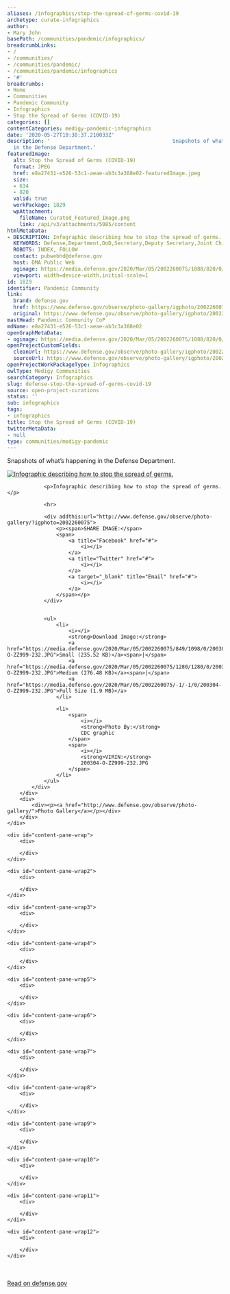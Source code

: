 ```yaml
---
aliases: /infographics/stop-the-spread-of-germs-covid-19
archetype: curate-infographics
author:
- Mary John
basePath: /communities/pandemic/infographics/
breadcrumbLinks:
- /
- /communities/
- /communities/pandemic/
- /communities/pandemic/infographics
- '#'
breadcrumbs:
- Home
- Communities
- Pandemic Community
- Infographics
- Stop the Spread of Germs (COVID-19)
categories: []
contentCategories: medigy-pandemic-infographics
date: '2020-05-27T10:38:37.210033Z'
description: '                                        Snapshots of what’s happening
  in the Defense Department.'
featuredImage:
  alt: Stop the Spread of Germs (COVID-19)
  format: JPEG
  href: e8a27431-e526-53c1-aeae-ab3c3a388e02-featuredImage.jpeg
  size:
  - 634
  - 820
  valid: true
  workPackage: 1829
  wpAttachment:
    fileName: Curated_Featured_Image.png
    link: /api/v3/attachments/5085/content
htmlMetaData:
- DESCRIPTION: Infographic describing how to stop the spread of germs.
  KEYWORDS: Defense,Department,DoD,Secretary,Deputy Secretary,Joint Chief,United States,Military,Government,Pentagon
  ROBOTS: INDEX, FOLLOW
  contact: pubwebhd@defense.gov
  host: DMA Public Web
  ogimage: https://media.defense.gov/2020/Mar/05/2002260075/1088/820/0/200304-O-ZZ999-232.JPG
  viewport: width=device-width,initial-scale=1
id: 1829
identifier: Pandemic Community
link:
  brand: defense.gov
  href: https://www.defense.gov/observe/photo-gallery/igphoto/2002260075/
  original: https://www.defense.gov/observe/photo-gallery/igphoto/2002260075/
mastHead: Pandemic Community CoP
mdName: e8a27431-e526-53c1-aeae-ab3c3a388e02
openGraphMetaData:
- ogimage: https://media.defense.gov/2020/Mar/05/2002260075/1088/820/0/200304-O-ZZ999-232.JPG
openProjectCustomFields:
  cleanUrl: https://www.defense.gov/observe/photo-gallery/igphoto/2002260075/
  sourceUrl: https://www.defense.gov/observe/photo-gallery/igphoto/2002260075/
openProjectWorkPackageType: Infographics
owlType: Medigy Communities
searchCategory: Infographics
slug: defense-stop-the-spread-of-germs-covid-19
source: open-project-curations
status: ''
sub: infographics
tags:
- infographics
title: Stop the Spread of Germs (COVID-19)
twitterMetaData:
- null
type: communities/medigy-pandemic
---
```


<div id="readability-page-1" class="page"><div>
    <div id="dnn_ContentPaneBanner"><div><div>
    <div id="dnn_ctr544_ContentPane"><!-- Start_Module_544 --><div id="dnn_ctr544_ModuleContent">
	<div id="dnn_ctr544_HtmlModule_lblContent">
		<div> <div> <div>  <p>Snapshots of what’s happening in the Defense Department.</p> </div> </div> </div> 
	</div>

</div><!-- End_Module_544 --></div>
</div><!--end of empty container -->


</div></div>
    <div>
        <div>
            <div id="dnn_ContentPanePage"><div><div>
    <div id="dnn_ctr579_ContentPane"><!-- Start_Module_579 --><div id="dnn_ctr579_ModuleContent">
	

<div id="dnn_ctr579_View_divImageGallery">
<article>
    <div>
        <p><a href="https://media.defense.gov/2020/Mar/05/2002260075/-1/-1/0/200304-O-ZZ999-232.JPG">
                <img src="https://media.defense.gov/2020/Mar/05/2002260075/1088/820/0/200304-O-ZZ999-232.JPG" alt="Infographic describing how to stop the spread of germs." title="Infographic describing how to stop the spread of germs.">
            </a>
        </p>
        <div>
            <div>
                
                <p>Infographic describing how to stop the spread of germs.</p>
                
                <hr>

                <div addthis:url="http://www.defense.gov/observe/photo-gallery/?igphoto=2002260075">
                    <p><span>SHARE IMAGE:</span>
                    <span>
                        <a title="Facebook" href="#">
                            <i></i>
                        </a>
                        <a title="Twitter" href="#">
                            <i></i>
                        </a>
                        <a target="_blank" title="Email" href="#">
                            <i></i>
                        </a>
                    </span></p>
                </div>
                

                <ul>
                    <li>
                        <i></i>
                        <strong>Download Image:</strong>
                        <a href="https://media.defense.gov/2020/Mar/05/2002260075/849/1098/0/200304-O-ZZ999-232.JPG">Small (235.52 KB)</a><span>|</span>
                        <a href="https://media.defense.gov/2020/Mar/05/2002260075/1280/1280/0/200304-O-ZZ999-232.JPG">Medium (276.48 KB)</a><span>|</span>
                        <a href="https://media.defense.gov/2020/Mar/05/2002260075/-1/-1/0/200304-O-ZZ999-232.JPG">Full Size (1.9 MB)</a>
                    </li>
                    
                    <li>
                        <span>
                            <i></i>
                            <strong>Photo By:</strong>
                            CDC graphic
                        </span>
                        <span>
                            <i></i>
                            <strong>VIRIN:</strong>
                            200304-O-ZZ999-232.JPG
                        </span>
                    </li>
                </ul>
            </div>
        </div>
        <div>
            <div><p><a href="http://www.defense.gov/observe/photo-gallery/">Photo Gallery</a></p></div>
        </div>
    </div>
</article>


</div>


</div><!-- End_Module_579 --></div>
</div><!--end of empty container -->


</div></div>
        </div>
    </div>
    
    <div id="content-pane-wrap">
        <div>
            
        </div>
    </div>
    
    <div id="content-pane-wrap2">
        <div>
            
        </div>
    </div>
    
    <div id="content-pane-wrap3">
        <div>
            
        </div>
    </div>
    
    <div id="content-pane-wrap4">
        <div>
            
        </div>
    </div>
    
    <div id="content-pane-wrap5">
        <div>
            
        </div>
    </div>
    
    <div id="content-pane-wrap6">
        <div>
            
        </div>
    </div>
    
    <div id="content-pane-wrap7">
        <div>
            
        </div>
    </div>
    
    <div id="content-pane-wrap8">
        <div>
            
        </div>
    </div>
    
    <div id="content-pane-wrap9">
        <div>
            
        </div>
    </div>
    
    <div id="content-pane-wrap10">
        <div>
            
        </div>
    </div>
    
    <div id="content-pane-wrap11">
        <div>
            
        </div>
    </div>
    
    <div id="content-pane-wrap12">
        <div>
            
        </div>
    </div>
</div></div><br><br><a target="_blank" href=https://www.defense.gov/observe/photo-gallery/igphoto/2002260075/>Read on defense.gov</a>
